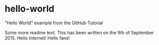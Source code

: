# hello-world
"Hello World" example from the GitHub Tutorial

Some more readme text. This has been written on the 9th of September 2015. Hello Internet! Hello fans!
